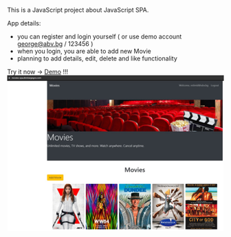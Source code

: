 This is a JavaScript project about JavaScript SPA.

App details:
- you can register and login yourself ( or use demo account george@abv.bg / 123456 )
- when you login, you are able to add new Movie
- planning to add details, edit, delete and like functionality


Try it now -> [Demo](https://movies-spa.dimitargegov.com/) !!!
![link](https://github.com/MitkoDG/movie-spa/blob/main/screen-shot.jpg)
